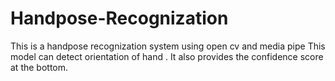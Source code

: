 # Handpose-Recognization
This is a handpose recognization system using open cv and media pipe
This model can detect orientation of hand . It also provides the confidence score at the bottom.
